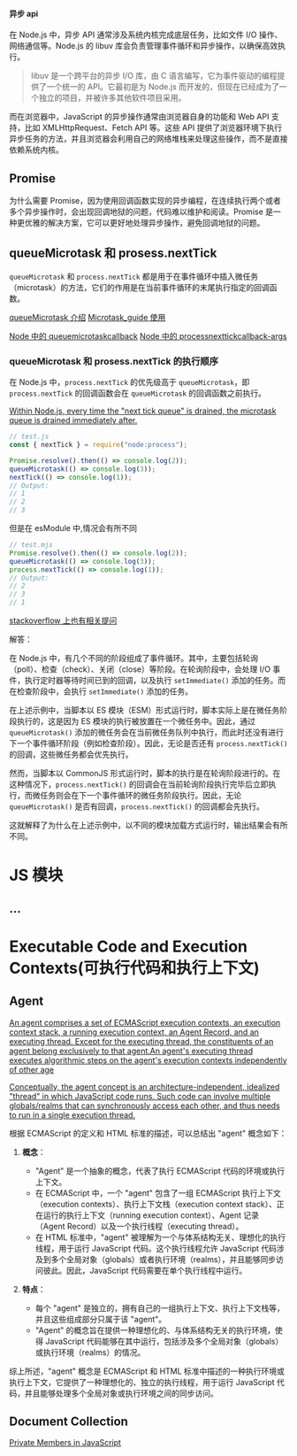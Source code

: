 #### 异步 api

在 Node.js 中，异步 API 通常涉及系统内核完成底层任务，比如文件 I/O 操作、网络通信等。Node.js 的 libuv 库会负责管理事件循环和异步操作，以确保高效执行。

> libuv 是一个跨平台的异步 I/O 库，由 C 语言编写，它为事件驱动的编程提供了一个统一的 API。它最初是为 Node.js 而开发的，但现在已经成为了一个独立的项目，并被许多其他软件项目采用。

而在浏览器中，JavaScript 的异步操作通常由浏览器自身的功能和 Web API 支持，比如 XMLHttpRequest、Fetch API 等。这些 API 提供了浏览器环境下执行异步任务的方法，并且浏览器会利用自己的网络堆栈来处理这些操作，而不是直接依赖系统内核。

## Promise

为什么需要 Promise，因为使用回调函数实现的异步编程，在连续执行两个或者多个异步操作时，会出现回调地狱的问题，代码难以维护和阅读。Promise 是一种更优雅的解决方案，它可以更好地处理异步操作，避免回调地狱的问题。

## queueMicrotask 和 prosess.nextTick

`queueMicrotask` 和 `process.nextTick` 都是用于在事件循环中插入微任务（microtask）的方法，它们的作用是在当前事件循环的末尾执行指定的回调函数。

[queueMicrotask 介绍](https://developer.mozilla.org/zh-CN/docs/Web/API/queueMicrotask)
[Microtask_guide 使用](https://developer.mozilla.org/zh-CN/docs/Web/API/HTML_DOM_API/Microtask_guide)

[Node 中的 queuemicrotaskcallback](https://nodejs.org/docs/v20.12.1/api/globals.html#queuemicrotaskcallback)
[Node 中的 processnexttickcallback-args](https://nodejs.org/docs/v20.12.1/api/process.html#processnexttickcallback-args)

### queueMicrotask 和 prosess.nextTick 的执行顺序

在 Node.js 中，`process.nextTick` 的优先级高于 `queueMicrotask`，即 `process.nextTick` 的回调函数会在 `queueMicrotask` 的回调函数之前执行。

[Within Node.js, every time the "next tick queue" is drained, the microtask queue is drained immediately after.](https://nodejs.org/docs/latest/api/process.html#when-to-use-queuemicrotask-vs-processnexttick)

```js
// test.js
const { nextTick } = require("node:process");

Promise.resolve().then(() => console.log(2));
queueMicrotask(() => console.log(3));
nextTick(() => console.log(1));
// Output:
// 1
// 2
// 3
```

但是在 esModule 中,情况会有所不同

```js
// test.mjs
Promise.resolve().then(() => console.log(2));
queueMicrotask(() => console.log(3));
process.nextTick(() => console.log(1));
// Output:
// 2
// 3
// 1
```

[stackoverflow 上也有相关提问](https://stackoverflow.com/questions/70518968/process-nexttick-vs-queuemicrotask-in-commonjs-and-esm-what-is-the-execution-or)

解答：

在 Node.js 中，有几个不同的阶段组成了事件循环。其中，主要包括轮询（poll）、检查（check）、关闭（close）等阶段。在轮询阶段中，会处理 I/O 事件，执行定时器等待时间已到的回调，以及执行 `setImmediate()` 添加的任务。而在检查阶段中，会执行 `setImmediate()` 添加的任务。

在上述示例中，当脚本以 ES 模块（ESM）形式运行时，脚本实际上是在微任务阶段执行的，这是因为 ES 模块的执行被放置在一个微任务中。因此，通过 `queueMicrotask()` 添加的微任务会在当前微任务队列中执行，而此时还没有进行下一个事件循环阶段（例如检查阶段）。因此，无论是否还有 `process.nextTick()` 的回调，这些微任务都会优先执行。

然而，当脚本以 CommonJS 形式运行时，脚本的执行是在轮询阶段进行的。在这种情况下，`process.nextTick()` 的回调会在当前轮询阶段执行完毕后立即执行，而微任务则会在下一个事件循环的微任务阶段执行。因此，无论 `queueMicrotask()` 是否有回调，`process.nextTick()` 的回调都会先执行。

这就解释了为什么在上述示例中，以不同的模块加载方式运行时，输出结果会有所不同。

# JS 模块

## ...

# Executable Code and Execution Contexts(可执行代码和执行上下文)

## Agent

[An agent comprises a set of ECMAScript execution contexts, an execution context stack, a running execution context, an Agent Record, and an executing thread. Except for the executing thread, the constituents of an agent belong exclusively to that agent.An agent's executing thread executes algorithmic steps on the agent's execution contexts independently of other age](https://tc39.es/ecma262/#sec-agents)

[Conceptually, the agent concept is an architecture-independent, idealized "thread" in which JavaScript code runs. Such code can involve multiple globals/realms that can synchronously access each other, and thus needs to run in a single execution thread.](https://html.spec.whatwg.org/multipage/webappapis.html#agents-and-agent-clusters)

根据 ECMAScript 的定义和 HTML 标准的描述，可以总结出 "agent" 概念如下：

1. **概念**：

   - "Agent" 是一个抽象的概念，代表了执行 ECMAScript 代码的环境或执行上下文。
   - 在 ECMAScript 中，一个 "agent" 包含了一组 ECMAScript 执行上下文（execution contexts）、执行上下文栈（execution context stack）、正在运行的执行上下文（running execution context）、Agent 记录（Agent Record）以及一个执行线程（executing thread）。
   - 在 HTML 标准中，"agent" 被理解为一个与体系结构无关、理想化的执行线程，用于运行 JavaScript 代码。这个执行线程允许 JavaScript 代码涉及到多个全局对象（globals）或者执行环境（realms），并且能够同步访问彼此。因此，JavaScript 代码需要在单个执行线程中运行。

2. **特点**：
   - 每个 "agent" 是独立的，拥有自己的一组执行上下文、执行上下文栈等，并且这些组成部分只属于该 "agent"。
   - "Agent" 的概念旨在提供一种理想化的、与体系结构无关的执行环境，使得 JavaScript 代码能够在其中运行，包括涉及多个全局对象（globals）或执行环境（realms）的情况。

综上所述，"agent" 概念是 ECMAScript 和 HTML 标准中描述的一种执行环境或执行上下文，它提供了一种理想化的、独立的执行线程，用于运行 JavaScript 代码，并且能够处理多个全局对象或执行环境之间的同步访问。

## Document Collection

[Private Members in JavaScript](https://www.crockford.com/javascript/private.html)
